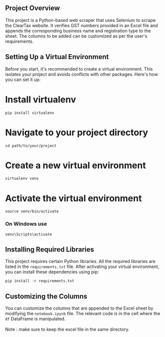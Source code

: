 ## Project Overview

This project is a Python-based web scraper that uses Selenium to scrape the ClearTax website. It verifies GST numbers provided in an Excel file and appends the corresponding business name and registration type to the sheet. The columns to be added can be customized as per the user's requirements.

## Setting Up a Virtual Environment

Before you start, it's recommended to create a virtual environment. This isolates your project and avoids conflicts with other packages. Here's how you can set it up:

# Install virtualenv
```
pip install virtualenv
```
# Navigate to your project directory
```
cd path/to/your/project
```
# Create a new virtual environment
```
virtualenv venv
```
# Activate the virtual environment
```
source venv/bin/activate
```
### On Windows use 
```
venv\Scripts\activate
```

## Installing Required Libraries

This project requires certain Python libraries. All the required libraries are listed in the `requirements.txt` file. After activating your virtual environment, you can install these dependencies using pip:

```python3
pip install -r requirements.txt
```
## Customizing the Columns

You can customize the columns that are appended to the Excel sheet by modifying the `notebook.ipynb` file. The relevant code is in the cell where the `df` DataFrame is manipulated.
<br>
<br>
Note : make sure to keep the excel file in the same directory.

